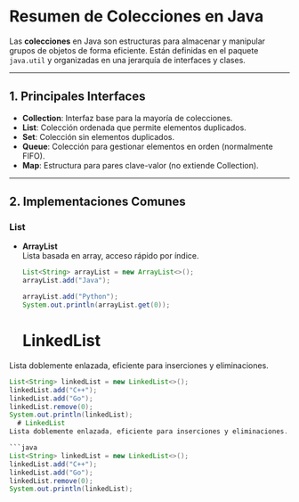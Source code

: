 # Resumen de Colecciones en Java

Las **colecciones** en Java son estructuras para almacenar y manipular grupos de objetos de forma eficiente. Están definidas en el paquete `java.util` y organizadas en una jerarquía de interfaces y clases.

---

## 1. Principales Interfaces

- **Collection**: Interfaz base para la mayoría de colecciones.
- **List**: Colección ordenada que permite elementos duplicados.
- **Set**: Colección sin elementos duplicados.
- **Queue**: Colección para gestionar elementos en orden (normalmente FIFO).
- **Map**: Estructura para pares clave-valor (no extiende Collection).

---

## 2. Implementaciones Comunes

### List

- **ArrayList**  
  Lista basada en array, acceso rápido por índice.  
  ```java
  List<String> arrayList = new ArrayList<>();
  arrayList.add("Java");

  arrayList.add("Python");
  System.out.println(arrayList.get(0));
  ```
  
  # LinkedList
Lista doblemente enlazada, eficiente para inserciones y eliminaciones.

```java
List<String> linkedList = new LinkedList<>();
linkedList.add("C++");
linkedList.add("Go");
linkedList.remove(0);
System.out.println(linkedList);
  # LinkedList
Lista doblemente enlazada, eficiente para inserciones y eliminaciones.

```java
List<String> linkedList = new LinkedList<>();
linkedList.add("C++");
linkedList.add("Go");
linkedList.remove(0);
System.out.println(linkedList);
  
  
  